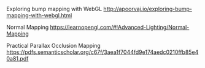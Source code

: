 
Exploring bump mapping with WebGL
http://apoorvaj.io/exploring-bump-mapping-with-webgl.html

Normal Mapping
https://learnopengl.com/#!Advanced-Lighting/Normal-Mapping

Practical Parallax Occlusion Mapping
https://pdfs.semanticscholar.org/c67f/3aea1f7044fd9e174aedc0210ffb85e40a81.pdf
